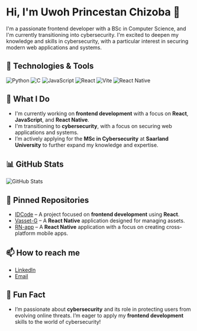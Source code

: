 # Hi, I'm Uwoh Princestan Chizoba 👋

I'm a passionate frontend developer with a BSc in Computer Science, and I'm currently transitioning into cybersecurity. I'm excited to deepen my knowledge and skills in cybersecurity, with a particular interest in securing modern web applications and systems.

## 🚀 Technologies & Tools

![Python](https://img.shields.io/badge/-Python-306998?style=flat-square&logo=python&logoColor=white)
![C](https://img.shields.io/badge/-C-A8B9CC?style=flat-square&logo=c&logoColor=white)
![JavaScript](https://img.shields.io/badge/-JavaScript-FF9900?style=flat-square&logo=javascript&logoColor=white)
![React](https://img.shields.io/badge/-React-61DBFB?style=flat-square&logo=react&logoColor=white)
![Vite](https://img.shields.io/badge/-Vite-646CFF?style=flat-square&logo=vite&logoColor=white)
![React Native](https://img.shields.io/badge/-ReactNative-61DBFB?style=flat-square&logo=react&logoColor=white)

## 🔭 What I Do
- I'm currently working on **frontend development** with a focus on **React**, **JavaScript**, and **React Native**.
- I'm transitioning to **cybersecurity**, with a focus on securing web applications and systems.
- I’m actively applying for the **MSc in Cybersecurity** at **Saarland University** to further expand my knowledge and expertise.

## 📊 GitHub Stats

![GitHub Stats](https://github-readme-stats.vercel.app/api?username=Blaziod&show_icons=true&count_private=true&hide=prs&theme=radical)

## 🌟 Pinned Repositories
- [IDCode](https://github.com/Blaziod/idcode) – A project focused on **frontend development** using **React**.
- [Vasset-G](https://github.com/Blaziod/Vasset-G) – A **React Native** application designed for managing assets.
- [RN-app](https://github.com/Blaziod/RN-app) – A **React Native** application with a focus on creating cross-platform mobile apps.

## 📫 How to reach me
- [LinkedIn](https://www.linkedin.com/in/princestan-uwoh-993a48206/)
- [Email](mailto:uwohchizoba@gmail.com)

## 🎯 Fun Fact
- I’m passionate about **cybersecurity** and its role in protecting users from evolving online threats. I’m eager to apply my **frontend development** skills to the world of cybersecurity!
